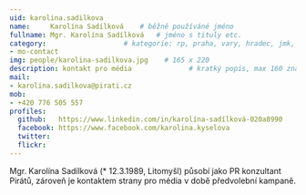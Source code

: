 ```yaml
---
uid: karolina.sadilkova
name:     Karolína Sadílková  	# běžně používáné jméno
fullname: Mgr. Karolína Sadílková  	# jméno s tituly etc.
category:                 	# kategorie: rp, praha, vary, hradec, jmk, senat
- mo-contact
img: people/karolina-sadilkova.jpg    # 165 x 220
description: kontakt pro média            	# kratký popis, max 160 znaků
mail:
- karolina.sadilkova@pirati.cz
mob:
- +420 776 505 557
profiles:
  github:   https://www.linkedin.com/in/karolína-sadílková-020a8990  
  facebook: https://www.facebook.com/karolina.kyselova
  twitter: 	
  flickr:
---
```


Mgr. Karolína Sadílková (* 12.3.1989, Litomyšl) působí jako PR konzultant Pirátů, zároveň je kontaktem strany pro média v době předvolební kampaně.
